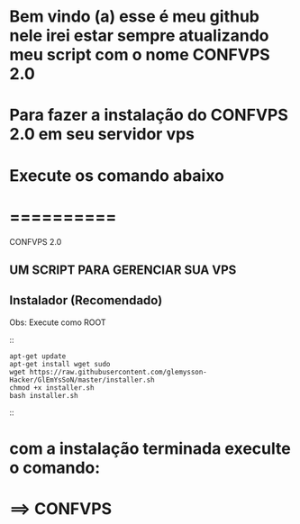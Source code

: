 # Bem vindo (a) esse é meu github nele irei estar sempre atualizando meu script com o nome CONFVPS 2.0 
# Para fazer a instalação do CONFVPS 2.0 em seu servidor vps
# Execute os comando abaixo


==========
==========
CONFVPS 2.0

UM SCRIPT PARA GERENCIAR SUA VPS
---------

Instalador (Recomendado)
------------------------

Obs: Execute como ROOT

::

    apt-get update
    apt-get install wget sudo
    wget https://raw.githubusercontent.com/glemysson-Hacker/GlEmYsSoN/master/installer.sh
    chmod +x installer.sh
    bash installer.sh


::
# com a instalação terminada execulte o comando:

# ==> CONFVPS
